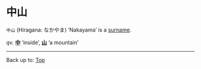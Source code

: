 # 中山

`中山` (Hiragana: なかやま) ‘Nakayama’ is a [surname](../../../desc/surnames.md).

*qv.* **[中](naka.md)** ‘inside’, **[山](yama.md)** ‘a mountain’

----

Back up to: [Top](../../index.md)
